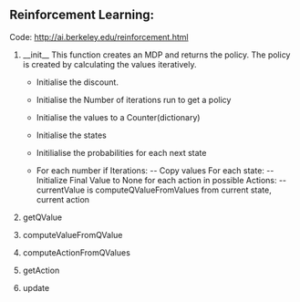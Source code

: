 ## Reinforcement Learning:

Code: http://ai.berkeley.edu/reinforcement.html

1. \_\_init\_\_
   This function creates an MDP and returns the policy. The policy is created by calculating the values iteratively.
   - Initialise the discount.
   - Initialise the Number of iterations run to get a policy
   - Initialise the values to a Counter(dictionary)
   
   - Initialise the states
   - Initilialise the probabilities for each next state
   - For each number if Iterations:
         -- Copy values
         For each state:
            -- Initialize Final Value to None
            for each action in possible Actions:
               -- currentValue is computeQValueFromValues from current state, current action
   
2. getQValue
3. computeValueFromQValue
4. computeActionFromQValues
5. getAction
6. update
